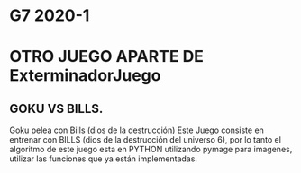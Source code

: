 # G7 2020-1
# OTRO JUEGO APARTE DE ExterminadorJuego
## GOKU VS BILLS.
Goku pelea con Bills (dios de la destrucción) Este Juego consiste en entrenar con BILLS (dios de la destrucción del universo 6), por lo tanto el algoritmo de este juego esta en PYTHON utilizando pymage para imagenes, utilizar las funciones que ya están implementadas.

